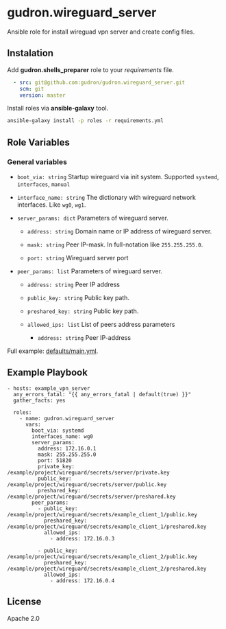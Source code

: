 gudron.wireguard_server
=======================

Ansible role for install wireguad vpn server and create config files. 

Instalation
-----------

Add **gudron.shells_preparer** role to your *requirements* file.

```yaml
  - src: git@github.com:gudron/gudron.wireguard_server.git
    scm: git
    version: master
```

Install roles via **ansible-galaxy** tool.

```bash
ansible-galaxy install -p roles -r requirements.yml
```

Role Variables
--------------

### General variables
  * `boot_via: string`
    Startup wireguard via init system. Supported `systemd`, `interfaces`, `manual`
    
  * `interface_name: string` 
    The dictionary with wireguard network interfaces. Like `wg0`, `wg1`.

  * `server_params: dict` 
    Parameters of wireguard server.
    
    * `address: string` 
      Domain name or IP address of wireguard server.

    * `mask: string` 
      Peer IP-mask. In full-notation like `255.255.255.0`.

    * `port: string` 
      Wireguard server port

  * `peer_params: list` 
    Parameters of wireguard server.
    
    * `address: string` 
      Peer IP address

    * `public_key: string` 
      Public key path.

    * `preshared_key: string` 
      Public key path.

    * `allowed_ips: list`
      List of peers address parameters

      * `address: string`
        Peer IP-address

  Full example: [defaults/main.yml](defaults/main.yml).

Example Playbook
----------------

    - hosts: example_vpn_server
      any_errors_fatal: "{{ any_errors_fatal | default(true) }}"
      gather_facts: yes

      roles:
        - name: gudron.wireguard_server
          vars: 
            boot_via: systemd
            interfaces_name: wg0
            server_params: 
              address: 172.16.0.1
              mask: 255.255.255.0
              port: 51820
              private_key: /example/project/wireguard/secrets/server/private.key
              public_key: /example/project/wireguard/secrets/server/public.key
              preshared_key: /example/project/wireguard/secrets/server/preshared.key
            peer_params: 
              - public_key: /example/project/wireguard/secrets/example_client_1/public.key
                preshared_key: /example/project/wireguard/secrets/example_client_1/preshared.key
                allowed_ips:
                  - address: 172.16.0.3

              - public_key: /example/project/wireguard/secrets/example_client_2/public.key
                preshared_key: /example/project/wireguard/secrets/example_client_2/preshared.key
                allowed_ips:
                  - address: 172.16.0.4

License
-------

Apache 2.0